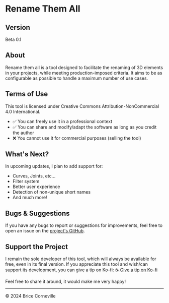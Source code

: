 # Rename Them All

## Version

Beta 0.1

## About

Rename them all is a tool designed to facilitate the renaming of 3D elements in your projects, while meeting production-imposed criteria.
It aims to be as configurable as possible to handle a maximum number of use cases.

## Terms of Use

This tool is licensed under Creative Commons Attribution-NonCommercial 4.0 International.

- ✅ You can freely use it in a professional context
- ✅ You can share and modify/adapt the software as long as you credit the author
- ❌ You cannot use it for commercial purposes (selling the tool)

## What's Next?

In upcoming updates, I plan to add support for:

- Curves, Joints, etc...
- Filter system
- Better user experience
- Detection of non-unique short names
- And much more!

## Bugs & Suggestions

If you have any bugs to report or suggestions for improvements, feel free to open an issue on the [project's GitHub](https://github.com/chapisama/RenameThemAll/issues).

## Support the Project

I remain the sole developer of this tool, which will always be available for free, even in its final version.
If you appreciate this tool and wish/can support its development, you can give a tip on Ko-fi:
[☕ Give a tip on Ko-fi](https://ko-fi.com/chapisama)

Feel free to share it around, it would make me very happy!

---

© 2024 Brice Corneville
